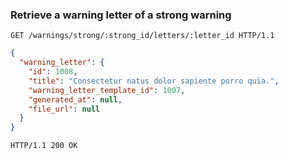 ### Retrieve a warning letter of a strong warning

```http
GET /warnings/strong/:strong_id/letters/:letter_id HTTP/1.1
```

```json
{
  "warning_letter": {
    "id": 1008,
    "title": "Consectetur natus dolor sapiente porro quia.",
    "warning_letter_template_id": 1007,
    "generated_at": null,
    "file_url": null
  }
}
```

```http
HTTP/1.1 200 OK
```
